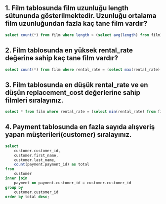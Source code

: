 ## 1. Film tablosunda film uzunluğu length sütununda gösterilmektedir. Uzunluğu ortalama film uzunluğundan fazla kaç tane film vardır?
```sql
select count(*) from film where length > (select avg(length) from film);
```

## 2. Film tablosunda en yüksek rental_rate değerine sahip kaç tane film vardır?
```sql
select count(*) from film where rental_rate = (select max(rental_rate) from film);
```

## 3. Film tablosunda en düşük rental_rate ve en düşün replacement_cost değerlerine sahip filmleri sıralayınız.
```sql
select * from film where rental_rate = (select min(rental_rate) from film) and replacement_cost = (select min(replacement_cost) from film);
```

## 4. Payment tablosunda en fazla sayıda alışveriş yapan müşterileri(customer) sıralayınız.
```sql
select
	customer.customer_id,
	customer.first_name,
	customer.last_name,
	count(payment.payment_id) as total
from
	customer
inner join
	payment on payment.customer_id = customer.customer_id
group by
	customer.customer_id
order by total desc;
```
